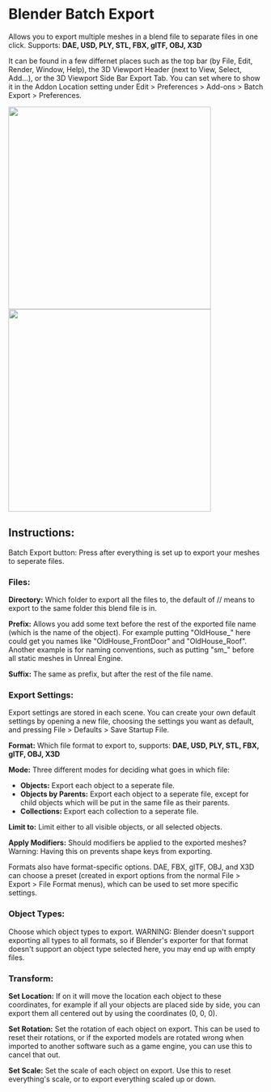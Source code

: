 # Blender Batch Export
Allows you to export multiple meshes in a blend file to separate files in one click. Supports: **DAE, USD, PLY, STL, FBX, glTF, OBJ, X3D**

It can be found in a few differnet places such as the top bar (by File, Edit, Render, Window, Help), the 3D Viewport Header (next to View, Select, Add...), or the 3D Viewport Side Bar Export Tab. You can set where to show it in the Addon Location setting under Edit > Preferences > Add-ons > Batch Export > Preferences.

<img src="https://user-images.githubusercontent.com/65431647/147272597-7ed290c6-51b4-4afa-a8ee-ee4661330825.png" height="400"/> <img src="https://user-images.githubusercontent.com/65431647/147272883-0c8c10d7-062f-4737-8522-55a3c51c5c50.png" height="400"/>



## Instructions:
Batch Export button: Press after everything is set up to export your meshes to seperate files.

### Files:
**Directory:** Which folder to export all the files to, the default of // means to export to the same folder this blend file is in.

**Prefix:** Allows you add some text before the rest of the exported file name (which is the name of the object). For example putting "OldHouse_" here could get you names like "OldHouse_FrontDoor" and "OldHouse_Roof". Another example is for naming conventions, such as putting "sm_" before all static meshes in Unreal Engine.

**Suffix:** The same as prefix, but after the rest of the file name.

### Export Settings:
Export settings are stored in each scene. You can create your own default settings by opening a new file, choosing the settings you want as default, and pressing File > Defaults > Save Startup File.

**Format:** Which file format to export to, supports: **DAE, USD, PLY, STL, FBX, glTF, OBJ, X3D**

**Mode:** Three different modes for deciding what goes in which file:
* **Objects:** Export each object to a seperate file.
* **Objects by Parents:** Export each object to a seperate file, except for child objects which will be put in the same file as their parents.
* **Collections:** Export each collection to a seperate file.

**Limit to:** Limit either to all visible objects, or all selected objects.

**Apply Modifiers:** Should modifiers be applied to the exported meshes? Warning: Having this on prevents shape keys from exporting.

Formats also have format-specific options. DAE, FBX, glTF, OBJ, and X3D can choose a preset (created in export options from the normal File > Export > File Format menus), which can be used to set more specific settings.

### Object Types:
Choose which object types to export. WARNING: Blender doesn't support exporting all types to all formats, so if Blender's exporter for that format doesn't support an object type selected here, you may end up with empty files.

### Transform:
**Set Location:** If on it will move the location each object to these coordinates, for example if all your objects are placed side by side, you can export them all centered out by using the coordinates (0, 0, 0).

**Set Rotation:** Set the rotation of each object on export. This can be used to reset their rotations, or if the exported models are rotated wrong when imported to another software such as a game engine, you can use this to cancel that out.

**Set Scale:** Set the scale of each object on export. Use this to reset everything's scale, or to export everything scaled up or down.
